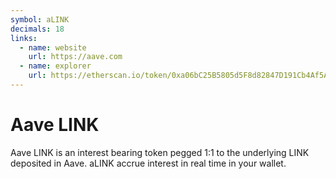 ```yaml
---
symbol: aLINK
decimals: 18
links:
  - name: website
    url: https://aave.com
  - name: explorer
    url: https://etherscan.io/token/0xa06bC25B5805d5F8d82847D191Cb4Af5A3e873E0
---
```


# Aave LINK

Aave LINK is an interest bearing token pegged 1:1 to the underlying LINK deposited in Aave. aLINK accrue interest in real time in your wallet.
